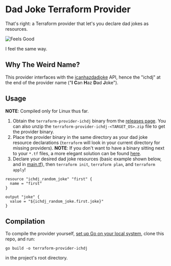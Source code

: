 # Dad Joke Terraform Provider

That's right: a Terraform provider that let's you declare dad jokes as resources.

![Feels Good](https://i.kym-cdn.com/entries/icons/original/000/006/077/so_good.png)

I feel the same way.

## Why The Weird Name?

This provider interfaces with the [icanhazdadjoke](https://icanhazdadjoke.com/) API, hence the "ichdj" at the end of the provider name ("**I** **C**an **H**az **D**ad **J**oke").

## Usage

**NOTE**: Compiled only for Linux thus far.

1. Obtain the `terraform-provider-ichdj` binary from the [releases page](https://github.com/aidanSoles/terraform-provider-ichdj/releases). You can also unzip the `terraform-provider-ichdj-<TARGET_OS>.zip` file to get the provider binary.
2. Place the provider binary in the same directory as your dad joke resource declarations (`terraform` will look in your current directory for missing providers). **NOTE**: If you don't want to have a binary sitting next to your `*.tf` files, a more elegant solution can be found [here](https://www.terraform.io/docs/configuration/providers.html#third-party-plugins).
3. Declare your desired dad joke resources (basic example shown below, and in [main.tf](https://github.com/aidanSoles/terraform-provider-ichdj/blob/master/main.tf)), then `terraform init`, `terraform plan`, and `terraform apply`!

```
resource "ichdj_random_joke" "first" {
  name = "first"
}

output "joke" {
  value = "${ichdj_random_joke.first.joke}"
}
```

## Compilation

To compile the provider yourself, [set up Go on your local system](https://golang.org/doc/install), clone this repo, and run:

```
go build -o terraform-provider-ichdj
```

in the project's root directory.
